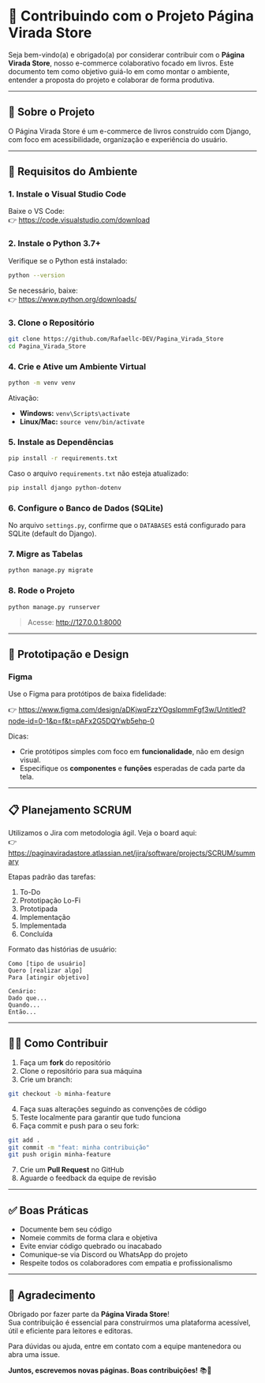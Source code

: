 # 🤝 Contribuindo com o Projeto Página Virada Store

Seja bem-vindo(a) e obrigado(a) por considerar contribuir com o **Página Virada Store**, nosso e-commerce colaborativo focado em livros. Este documento tem como objetivo guiá-lo em como montar o ambiente, entender a proposta do projeto e colaborar de forma produtiva.

---

## 🚀 Sobre o Projeto

O Página Virada Store é um e-commerce de livros construído com Django, com foco em acessibilidade, organização e experiência do usuário.

---

## 🧰 Requisitos do Ambiente

### 1. Instale o Visual Studio Code

Baixe o VS Code:  
👉 https://code.visualstudio.com/download

### 2. Instale o Python 3.7+

Verifique se o Python está instalado:

```bash
python --version
```

Se necessário, baixe:  
👉 https://www.python.org/downloads/

### 3. Clone o Repositório

```bash
git clone https://github.com/Rafaellc-DEV/Pagina_Virada_Store
cd Pagina_Virada_Store
```

### 4. Crie e Ative um Ambiente Virtual

```bash
python -m venv venv
```

Ativação:

- **Windows:** `venv\Scripts\activate`
- **Linux/Mac:** `source venv/bin/activate`

### 5. Instale as Dependências

```bash
pip install -r requirements.txt
```

Caso o arquivo `requirements.txt` não esteja atualizado:

```bash
pip install django python-dotenv
```

### 6. Configure o Banco de Dados (SQLite)

No arquivo `settings.py`, confirme que o `DATABASES` está configurado para SQLite (default do Django).

### 7. Migre as Tabelas

```bash
python manage.py migrate
```

### 8. Rode o Projeto

```bash
python manage.py runserver
```

> Acesse: http://127.0.0.1:8000

---

## 🧪 Prototipação e Design

### Figma

Use o Figma para protótipos de baixa fidelidade:

👉 https://www.figma.com/design/aDKjwqFzzYOgslpmmFgf3w/Untitled?node-id=0-1&p=f&t=pAFx2G5DQYwb5ehp-0

Dicas:

- Crie protótipos simples com foco em **funcionalidade**, não em design visual.
- Especifique os **componentes** e **funções** esperadas de cada parte da tela.

---

## 📋 Planejamento SCRUM

Utilizamos o Jira com metodologia ágil. Veja o board aqui:  
👉 https://paginaviradastore.atlassian.net/jira/software/projects/SCRUM/summary

Etapas padrão das tarefas:

1. To-Do  
2. Prototipação Lo-Fi  
3. Prototipada  
4. Implementação  
5. Implementada  
6. Concluída

Formato das histórias de usuário:

```text
Como [tipo de usuário]
Quero [realizar algo]
Para [atingir objetivo]

Cenário:
Dado que...
Quando...
Então...
```

---

## 🧑‍💻 Como Contribuir

1. Faça um **fork** do repositório
2. Clone o repositório para sua máquina
3. Crie um branch:

```bash
git checkout -b minha-feature
```

4. Faça suas alterações seguindo as convenções de código
5. Teste localmente para garantir que tudo funciona
6. Faça commit e push para o seu fork:

```bash
git add .
git commit -m "feat: minha contribuição"
git push origin minha-feature
```

7. Crie um **Pull Request** no GitHub
8. Aguarde o feedback da equipe de revisão

---

## ✅ Boas Práticas

- Documente bem seu código
- Nomeie commits de forma clara e objetiva
- Evite enviar código quebrado ou inacabado
- Comunique-se via Discord ou WhatsApp do projeto
- Respeite todos os colaboradores com empatia e profissionalismo

---

## 🙌 Agradecimento

Obrigado por fazer parte da **Página Virada Store**!  
Sua contribuição é essencial para construirmos uma plataforma acessível, útil e eficiente para leitores e editoras.

Para dúvidas ou ajuda, entre em contato com a equipe mantenedora ou abra uma issue.

**Juntos, escrevemos novas páginas. Boas contribuições!** 📚🚀
